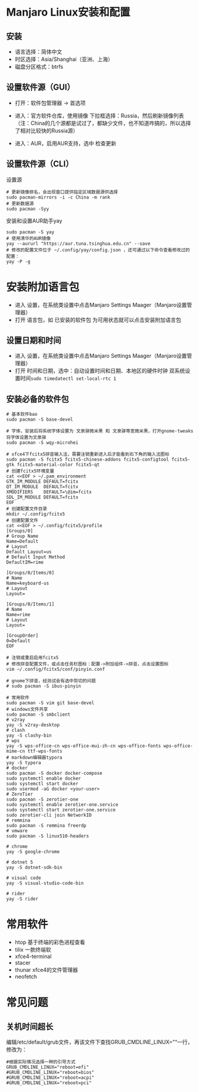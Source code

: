 # Manjaro Linux安装和配置

## 安装

* 语言选择：简体中文
* 时区选择：Asia/Shanghai（亚洲、上海）
* 磁盘分区格式：btrfs

## 设置软件源（GUI）

* 打开：软件包管理器 -> 首选项
* 进入：官方软件仓库，使用镜像 下拉框选择：Russia，然后刷新镜像列表（注：China的几个源都是试过了，都缺少文件，也不知道咋搞的，所以选择了相对比较快的Russia源）

* 进入：AUR，启用AUR支持，选中 检查更新

## 设置软件源（CLI）

设置源

```shell
# 更新镜像排名，会出现窗口提供指定区域数据源供选择
sudo pacman-mirrors -i -c China -m rank
# 更新数据源
sudo pacman -Syy
```

安装和设置AUR助手yay

```shell
sudo pacman -S yay
# 使用清华的AUR镜像
yay --aururl "https://aur.tuna.tsinghua.edu.cn" --save
# 修改的配置文件位于 ~/.config/yay/config.json ，还可通过以下命令查看修改过的配置：
yay -P -g
```

# 安装附加语言包

* 进入 设置，在系统类设置中点击Manjaro Settings Maager（Manjaro设置管理器）
* 打开 语言包，如 已安装的软件包 为可用状态就可以点击安装附加语言包

## 设置日期和时间

* 进入 设置，在系统类设置中点击Manjaro Settings Maager（Manjaro设置管理器）
* 打开 时间和日期，选中：自动设置时间和日期、本地区的硬件时钟
双系统设置时间`sudo timedatectl set-local-rtc 1`

## 安装必备的软件包

```shell
# 基本软件bao
sudo pacman -S base-devel

# 字体，安装后将系统字体设置为 文泉驿微米黑 和 文泉驿等宽微米黑，打开gnome-tweaks将字体设置为文泉驿
sudo pacman -S wqy-microhei

# xfce4下fcitx5拼音输入法，需要注销重新进入后才能看到右下角的输入法图标
sudo pacman -S fcitx5 fcitx5-chinese-addons fcitx5-configtool fcitx5-gtk fcitx5-material-color fcitx5-qt
# 创建fcitx5环境变量
cat <<EOF > ~/.pam_environment
GTK_IM_MODULE DEFAULT=fcitx
QT_IM_MODULE  DEFAULT=fcitx
XMODIFIERS    DEFAULT=\@im=fcitx
SDL_IM_MODULE DEFAULT=fcitx
EOF
# 创建配置文件目录
mkdir ~/.config/fcitx5
# 创建配置文件
cat <<EOF > ~/.config/fcitx5/profile
[Groups/0]
# Group Name
Name=Default
# Layout
Default Layout=us
# Default Input Method
DefaultIM=rime

[Groups/0/Items/0]
# Name
Name=keyboard-us
# Layout
Layout=

[Groups/0/Items/1]
# Name
Name=rime
# Layout
Layout=

[GroupOrder]
0=Default
EOF

# 注销或重启启用fcitx5
# 修改拼音配置文件，或点击任务栏图标：配置->附加组件->拼音，点击设置图标
vim ~/.config/fcitx5/conf/pinyin.conf

# gnome下拼音，经测试会有选中剪切的问题
# sudo pacman -S ibus-pinyin

# 常用软件
sudo pacman -S vim git base-devel
# windows文件共享
sudo pacman -S smbclient
# v2ray
yay -S v2ray-desktop
# clash
yay -S clashy-bin
# wps
yay -S wps-office-cn wps-office-mui-zh-cn wps-office-fonts wps-office-mime-cn ttf-wps-fonts
# markdown编辑器typora
yay -S typora
# docker
sudo pacman -S docker docker-compose
sudo systemctl enable docker
sudo systemctl start docker
sudo usermod -aG docker <your-user>
# ZeroTier
sudo pacman -S zerotier-one
sudo systemctl enable zerotier-one.service
sudo systemctl start zerotier-one.service
sudo zerotier-cli join NetworkID
# remmina
sudo pacman -S remmina freerdp
# vmware
sudo pacman -S linux510-headers

# chrome
yay -S google-chrome

# dotnet 5
yay -S dotnet-sdk-bin

# visual code
yay -S visual-studio-code-bin

# rider
yay -S rider

```

# 常用软件

* htop 基于终端的彩色进程查看
* tilix 一款终端软
* xfce4-terminal
* stacer
* thunar xfce4的文件管理器
* neofetch

# 常见问题

## 关机时间超长

编辑/etc/default/grub文件，再该文件下查找GRUB_CMDLINE_LINUX=”“一行，修改为：

```shell
#根据实际情况选择一种的引导方式
GRUB_CMDLINE_LINUX="reboot=efi"
#GRUB_CMDLINE_LINUX="reboot=bios"
#GRUB_CMDLINE_LINUX="reboot=acpi"
#GRUB_CMDLINE_LINUX="reboot=pci"
```